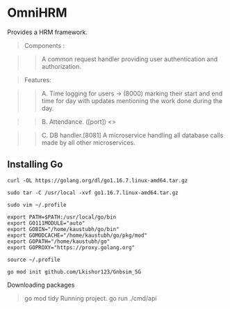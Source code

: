 # OmniHRM

Provides a HRM framework.

> Components :

>> A common request handler providing user authentication and authorization. 

> Features: 

>> A. Time logging for users -> (8000)
	marking their start and end time for day with updates mentioning the work done during the day.
 
>> B. Attendance. ([port])
	<> 
 
>> C. DB handler.[8081]
	A microservice handling all database calls made by all other microservices.
	

## Installing Go
```
curl -OL https://golang.org/dl/go1.16.7.linux-amd64.tar.gz
```
```
sudo tar -C /usr/local -xvf go1.16.7.linux-amd64.tar.gz
```
```
sudo vim ~/.profile
```
```
export PATH=$PATH:/usr/local/go/bin
export GO111MODULE="auto"
export GOBIN="/home/kaustubh/go/bin"
export GOMODCACHE="/home/kaustubh/go/pkg/mod"
export GOPATH="/home/kaustubh/go"
export GOPROXY="https://proxy.golang.org"
```
```
source ~/.profile
```
```
go mod init github.com/Lkishor123/Gnbsim_5G
```
Downloading packages
> go mod tidy
Running project.
> go run ./cmd/api


